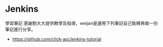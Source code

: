 # Jenkins
學習筆記
感謝劉大大提供教學及指導，weijan是運用下列筆記自己銓釋再做一份筆記進行分享。
* https://github.com/click-ap/Jenkins-tutorial



